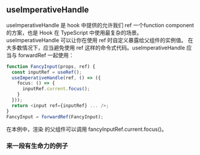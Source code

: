 ## useImperativeHandle

useImperativeHandle 是 hook 中提供的允许我们 ref 一个function component 的方案，也是 Hook 在 TypeScript 中使用最复杂的场景。                        
useImperativeHandle 可以让你在使用 ref 时自定义暴露给父组件的实例值。
在大多数情况下，应当避免使用 ref 这样的命令式代码。useImperativeHandle 应当与 forwardRef 一起使用：
```typescript jsx
function FancyInput(props, ref) {
  const inputRef = useRef();
  useImperativeHandle(ref, () => ({
    focus: () => {
      inputRef.current.focus();
    }
  }));
  return <input ref={inputRef} ... />;
}
FancyInput = forwardRef(FancyInput);
```

在本例中，渲染 <FancyInput ref={fancyInputRef} /> 的父组件可以调用 fancyInputRef.current.focus()。


### 来一段有生命力的例子





